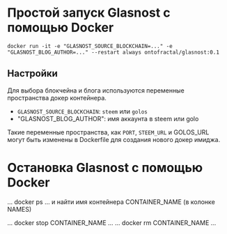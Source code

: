 # Простой запуск Glasnost с помощью Docker

```
docker run -it -e "GLASNOST_SOURCE_BLOCKCHAIN=..." -e "GLASNOST_BLOG_AUTHOR=..." --restart always ontofractal/glasnost:0.1
```

## Настройки

Для выбора блокчейна и блога используются переменные пространства докер контейнера.

* `GLASNOST_SOURCE_BLOCKCHAIN`: `steem` или `golos`
* "GLASNOST_BLOG_AUTHOR": имя аккаунта в steem или golo

Такие переменные пространства, как `PORT`, `STEEM_URL` и GOLOS_URL могут быть изменены в Dockerfile для создания нового докер имиджа.

# Остановка Glasnost с помощью Docker
...
docker ps 
...
и найти имя контейнера CONTAINER_NAME (в колонке NAMES)

...
docker stop CONTAINER_NAME
...
...
docker rm CONTAINER_NAME
...

